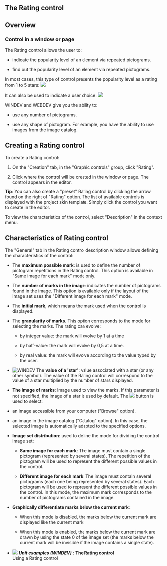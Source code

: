 


## The Rating control
			



<a name="NOTE1"></a>
<a name="NOTE1_1"></a>


## Overview
<a name="overview_ELTTEXTE000161"></a>


### Control in a window or page
<a name="control_window_page_ELTPARAGRAPHE000011"></a>

The Rating control allows the user to: 

- indicate the popularity level of an element via repeated pictograms. 

- find out the popularity level of an element via repeated pictograms. 




In most cases, this type of control presents the popularity level as a rating from 1 to 5 stars: ![](https://doc.pcsoft.fr/en-US/images/image.awp?langid=3&name=Notation_Etoile.gif)


It can also be used to indicate a user choice: ![](https://doc.pcsoft.fr/en-US/images/image.awp?langid=3&name=Notation_Jaime.gif)


WINDEV and WEBDEV give you the ability to: 

- use any number of pictograms.

- use any shape of pictogram. For example, you have the ability to use images from the image catalog. 






<a name="NOTE2"></a>
<a name="NOTE2_1"></a>


## Creating a Rating control
<a name="creating_rating_control_ELTTEXTE000185"></a>
To create a Rating control:

1. On the "Creation" tab, in the "Graphic controls" group, click "Rating".

2. Click where the control will be created in the window or page. The control appears in the editor.




**Tip**: You can also create a "preset" Rating control by clicking the arrow found on the right of "Rating" option. The list of available controls is displayed with the project skin template. Simply click the control you want to create in the editor.

To view the characteristics of the control, select "Description" in the context menu.

<a name="NOTE3"></a>
<a name="NOTE3_1"></a>


## Characteristics of Rating control
<a name="characteristics_rating_control_ELTTEXTE000209"></a>
The "General" tab in the Rating control description window allows defining the characteristics of the control: 

- The **maximum possible mark**: is used to define the number of pictogram repetitions in the Rating control. This option is available in "Same image for each mark" mode only. 

- The **number of marks in the image**: indicates the number of pictograms found in the image. This option is available only if the layout of the image set uses the "Different image for each mark" mode. 

- The **initial mark**, which means the mark used when the control is displayed. 

- The **granularity of marks**. This option corresponds to the mode for selecting the marks. The rating can evolve: 

	- by integer value: the mark will evolve by 1 at a time

	- by half-value: the mark will evolve by 0,5 at a time. 

	- by real value: the mark will evolve according to the value typed by the user. 




- ![WINDEV](https://doc.pcsoft.fr/ext/images/us/WD.png) The **value of a 'star'**: value associated with a star (or any other symbol). The value of the Rating control will correspond to the value of a star multiplied by the number of stars displayed. 

- **The image of marks**: Image used to view the marks. If this parameter is not specified, the image of a star is used by default. The ![](https://doc.pcsoft.fr/en-US/images/image.awp?langid=3&name=Menu_Image_Editeur%20-%20HC%20N%B0001.gif)
 button is used to select: 

- an image accessible from your computer ("Browse" option). 

- an image in the image catalog ("Catalog" option). In this case, the selected image is automatically adapted to the specified options.

- **Image set distribution**: used to define the mode for dividing the control image set: 

	- **Same image for each mark**: The image must contain a single pictogram (represented by several states). The repetition of the pictogram will be used to represent the different possible values in the control. 

	- **Different image for each mark**: The image must contain several pictograms (each one being represented by several states). Each pictogram will be used to represent the different possible values in the control. In this mode, the maximum mark corresponds to the number of pictograms contained in the image. 




- **Graphically differentiate marks below the current mark**: 

	- When this mode is disabled, the marks below the current mark are displayed like the current mark. 

	- When this mode is enabled, the marks below the current mark are drawn by using the state 0 of the image set (the marks below the current mark will be invisible if the image contains a single state). 








- ![](https://doc.pcsoft.fr/en-US/images/image.awp?langid=3&name=TheRatingcontrol.gif) ***Unit examples (WINDEV)*** : **The Rating control** <br>Using a Rating control


